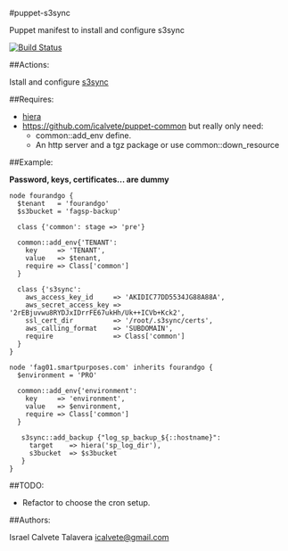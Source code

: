 #puppet-s3sync

Puppet manifest to install and configure s3sync

[![Build Status](https://secure.travis-ci.org/icalvete/puppet-s3sync.png)](http://travis-ci.org/icalvete/puppet-s3sync)

##Actions:

Istall and configure [s3sync](https://github.com/ms4720/s3sync)

##Requires:

* [hiera](http://docs.puppetlabs.com/hiera/1/index.html)
* https://github.com/icalvete/puppet-common but really only need:
  + common::add_env define.
  + An http server and a tgz package or use common::down_resource

##Example:

**Password, keys, certificates... are dummy**

    node fourandgo {
      $tenant   = 'fourandgo'
      $s3bucket = 'fagsp-backup'

      class {'common': stage => 'pre'}

      common::add_env{'TENANT':
        key     => 'TENANT',
        value   => $tenant,
        require => Class['common']
      }
      
      class {'s3sync':
        aws_access_key_id     => 'AKIDIC77DD5534JG88A88A',
        aws_secret_access_key => '2rEBjuvwu8RYDJxIDrrFE67ukHh/Uk++ICVb+Kck2',
        ssl_cert_dir          => '/root/.s3sync/certs',
        aws_calling_format    => 'SUBDOMAIN',
        require               => Class['common']
      }
    }

    node 'fag01.smartpurposes.com' inherits fourandgo {
      $environment = 'PRO'

      common::add_env{'environment':
        key     => 'environment',
        value   => $environment,
        require => Class['common']
      }

       s3sync::add_backup {"log_sp_backup_${::hostname}":
         target    => hiera('sp_log_dir'),
         s3bucket  => $s3bucket
       }
    }

##TODO:

* Refactor to choose the cron setup.


##Authors:

Israel Calvete Talavera <icalvete@gmail.com>

